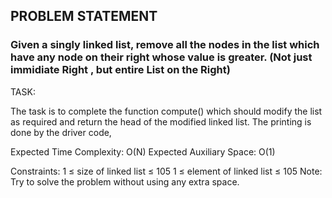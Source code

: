 ## PROBLEM STATEMENT
### Given a singly linked list, remove all the nodes in the list which have any node on their right whose value is greater. (Not just immidiate Right , but entire List on the Right)


TASK:

The task is to complete the function compute() which should modify the list as required and return the head of the modified linked list. The printing is done by the driver code,

Expected Time Complexity: O(N)
Expected Auxiliary Space: O(1)

Constraints:
1 ≤ size of linked list ≤ 105
1 ≤ element of linked list ≤ 105
Note: Try to solve the problem without using any extra space.
